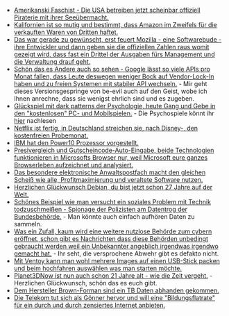 * [Amerikanski Faschist - Die USA betreiben jetzt scheinbar offiziell Piraterie mit ihrer Seeübermacht.](https://blog.fefe.de/?ts=a1c7f6cf)
* [Kalifornien ist so mutig und bestimmt, dass Amazon im Zweifels für die verkauften Waren von Dritten haftet.](https://blog.fefe.de/?ts=a1c7f302)
* [Das war gerade zu gewünscht, erst feuert Mozilla - eine Softwarebude - ihre Entwickler und dann geben sie die offiziellen Zahlen raus womit gezeigt wird, dass fast ein Drittel der Ausgaben fürs Management und die Verwaltung drauf geht.](https://blog.fefe.de/?ts=a1c7f105)
* [Schön das es Andere auch so sehen - Google lässt so viele APIs pro Monat fallen, dass Leute deswegen weniger Bock auf Vendor-Lock-In haben und zu freien Systemen mit stabiler API wechseln.](https://blog.fefe.de/?ts=a1c6d110) - Mir geht dieses Versionsgespringe von be-evil auch auf den Geist, wobe ich Ihnen anrechne, dass sie wenigst ehrlich sind und es zugeben.
* [Glückspiel mit dark patterns der Psychologie, heute Gang und Gebe in den "kostenlosen" PC- und Mobilspielen.](https://blog.fefe.de/?ts=a1c9859b) - Die Psychospiele könnt ihr [hier](https://www.forbes.com/sites/jamiemadigan/2019/07/06/the-psychology-of-fortnites-battle-pass/) nachlesen
* [Netflix ist fertig, in Deutschland streichen sie, nach Disney-, den kostenfreien Probemonat.](https://www.golem.de/news/streaming-netflix-streicht-kostenlosen-probemonat-in-deutschland-2008-150289.html)
* [IBM hat den Power10 Prozessor vorgestellt.](https://www.planet3dnow.de/cms/57714-ibm-stellt-power10-prozessor-mit-pci-express-5-0-und-ddr5-vor/)
* [Presivergleich und Gutscheincode-Auto-Eingabe, beide Technologien funktionieren in Microsofts Browser nur, weil Microsoft eure ganzes Browserleben aufzeichnet und analysiert.](https://www.bleepingcomputer.com/news/microsoft/new-microsoft-edge-features-will-save-you-money-when-shopping-online/)
* [Das besondere elektronische Anwaltspostfach macht den gleichen Scheiß wie alle, Profitmaximierung und veraltete Software nutzen.](https://tuxproject.de/blog/2020/08/beachtlich-unsicher/)
* [Herzlichen Glückwunsch Debian, du bist jetzt schon 27 Jahre auf der Welt.](https://www.phoronix.com/scan.php?page=news_item&px=Debian-Turns-27)
* [Schönes Beispiel wie man versucht ein soziales Problem mit Technik todzuschmeißen - Spionage der Polizisten am Datentrog der Bundesbehörde.](https://www.golem.de/news/pilotprojekt-hessische-polizei-kontrolliert-beamte-mit-venenscannern-2008-150286.html) - Man könnte auch einfach aufhören Daten zu sammeln.
* [Was ein Zufall, kaum wird eine weitere nutzlose Behörde zum cybern eröffnet, schon gibt es Nachrichten dass diese Behörden unbedingt gebraucht werden weil ein Unbekannter angeblich irgendwas irgendwo gemacht hat.](https://www.golem.de/news/bundeswehr-hackerangriff-auf-fahrdienst-des-bundestages-2008-150285.html) - Ihr seht, die versprochene Abwehr gibt es defakto nicht.
* [Mit Ventoy kann man wohl mehrere Images auf einen USB-Stick packen und beim hochfahren auswählen was man starten möchte.](https://www.ghacks.net/2020/08/16/latest-ventoy-release-introduces-experimental-img-format-support/)
* [Planet3DNow ist nun auch schon 21 Jahre alt - wie die Zeit vergeht.](https://www.planet3dnow.de/cms/57681-21-jahre-planet-3dnow-herzlichen-glueckwunsch-an-die-community/) - Herzlichen Glückwunsch, schön das es euch gibt.
* [Dem Hersteller Brown-Forman sind ein TB Daten abhanden gekommen.](https://www.bleepingcomputer.com/news/security/us-spirits-and-wine-giant-hit-by-cyberattack-1tb-of-data-stolen/)
* [Die Telekom tut sich als Gönner hervor und will eine "Bildungsflatrate" für ein durch und durch zensiertes Internet anbieten.](https://www.golem.de/news/bildung-flatrate-tarif-fuer-schueler-und-lehrer-laptops-geplant-2008-150282.html)
